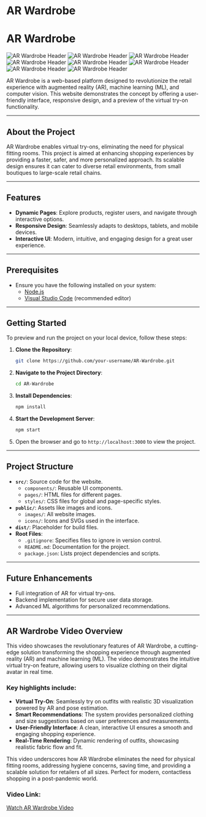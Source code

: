 # **AR Wardrobe**

# AR Wardrobe

![AR Wardrobe Header](assets/Sample-Image1.png)
![AR Wardrobe Header](assets/Sample-Image2.png)
![AR Wardrobe Header](assets/Sample-Image3.png)
![AR Wardrobe Header](assets/Sample-Image4.png)
![AR Wardrobe Header](assets/Sample-Image5.png)
![AR Wardrobe Header](assets/Sample-Image6.png)
![AR Wardrobe Header](assets/Sample-Image7.png)
![AR Wardrobe Header](assets/Sample-Image8.png)

AR Wardrobe is a web-based platform designed to revolutionize the retail experience with augmented reality (AR), machine learning (ML), and computer vision. This website demonstrates the concept by offering a user-friendly interface, responsive design, and a preview of the virtual try-on functionality.

---

## **About the Project**

AR Wardrobe enables virtual try-ons, eliminating the need for physical fitting rooms. This project is aimed at enhancing shopping experiences by providing a faster, safer, and more personalized approach. Its scalable design ensures it can cater to diverse retail environments, from small boutiques to large-scale retail chains.

---

## **Features**

- **Dynamic Pages**: Explore products, register users, and navigate through interactive options.
- **Responsive Design**: Seamlessly adapts to desktops, tablets, and mobile devices.
- **Interactive UI**: Modern, intuitive, and engaging design for a great user experience.

---

## **Prerequisites**

- Ensure you have the following installed on your system:
  - <a href="https://nodejs.org/en/download/">Node.js</a>
  - <a href="https://code.visualstudio.com/download">Visual Studio Code</a> (recommended editor)

---

## **Getting Started**

To preview and run the project on your local device, follow these steps:

1. **Clone the Repository**:
   ```bash
   git clone https://github.com/your-username/AR-Wardrobe.git
   ```
2. **Navigate to the Project Directory**:
   ```bash
   cd AR-Wardrobe
   ```
3. **Install Dependencies**:
   ```bash
   npm install
   ```
4. **Start the Development Server**:
   ```bash
   npm start
   ```
5. Open the browser and go to `http://localhost:3000` to view the project.

---

## **Project Structure**

- **`src/`**: Source code for the website.
  - `components/`: Reusable UI components.
  - `pages/`: HTML files for different pages.
  - `styles/`: CSS files for global and page-specific styles.
- **`public/`**: Assets like images and icons.
  - `images/`: All website images.
  - `icons/`: Icons and SVGs used in the interface.
- **`dist/`**: Placeholder for build files.
- **Root Files**:
  - `.gitignore`: Specifies files to ignore in version control.
  - `README.md`: Documentation for the project.
  - `package.json`: Lists project dependencies and scripts.

---

## **Future Enhancements**

- Full integration of AR for virtual try-ons.
- Backend implementation for secure user data storage.
- Advanced ML algorithms for personalized recommendations.

---

## AR Wardrobe Video Overview

This video showcases the revolutionary features of AR Wardrobe, a cutting-edge solution transforming the shopping experience through augmented reality (AR) and machine learning (ML). The video demonstrates the intuitive virtual try-on feature, allowing users to visualize clothing on their digital avatar in real time.

### Key highlights include:

- **Virtual Try-On**: Seamlessly try on outfits with realistic 3D visualization powered by AR and pose estimation.
- **Smart Recommendations**: The system provides personalized clothing and size suggestions based on user preferences and measurements.
- **User-Friendly Interface**: A clean, interactive UI ensures a smooth and engaging shopping experience.
- **Real-Time Rendering**: Dynamic rendering of outfits, showcasing realistic fabric flow and fit.

This video underscores how AR Wardrobe eliminates the need for physical fitting rooms, addressing hygiene concerns, saving time, and providing a scalable solution for retailers of all sizes. Perfect for modern, contactless shopping in a post-pandemic world.

### Video Link:

[Watch AR Wardrobe Video](./AR%20Wardrobe.mp4)
